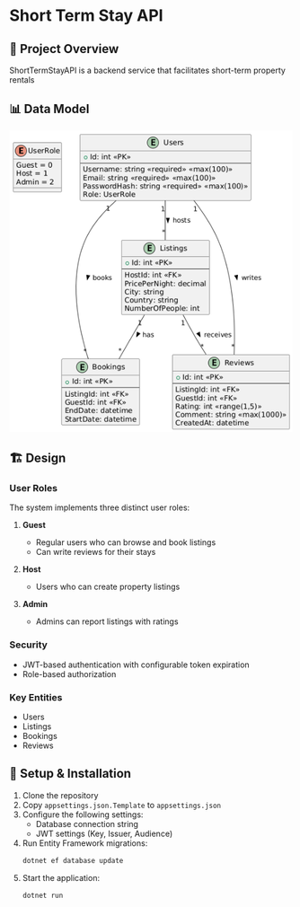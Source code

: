 # Short Term Stay API

## 🎯 Project Overview

ShortTermStayAPI is a backend service that facilitates short-term property rentals

## 📊 Data Model

![ER](https://github.com/ataekren/ShortTermStayWebAPI/blob/master/ER.png?raw=true)

## 🏗 Design

### User Roles

The system implements three distinct user roles:

1. **Guest**
   - Regular users who can browse and book listings
   - Can write reviews for their stays

2. **Host**
   - Users who can create property listings

3. **Admin**
   - Admins can report listings with ratings

### Security

- JWT-based authentication with configurable token expiration
- Role-based authorization


### Key Entities

- Users
- Listings
- Bookings
- Reviews

## 🚀 Setup & Installation

1. Clone the repository
2. Copy `appsettings.json.Template` to `appsettings.json`
3. Configure the following settings:
   - Database connection string
   - JWT settings (Key, Issuer, Audience)
4. Run Entity Framework migrations:
   ```bash
   dotnet ef database update
   ```
5. Start the application:
   ```bash
   dotnet run
   ```
